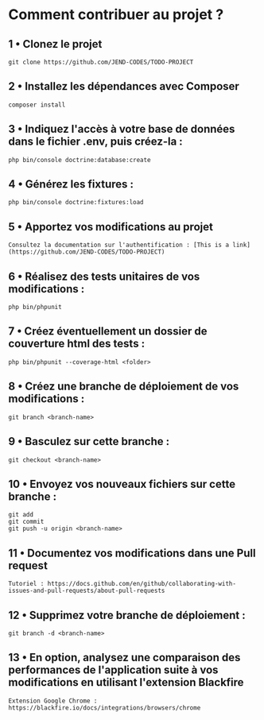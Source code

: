 # Comment contribuer au projet ?

## 1 • Clonez le projet

```text
git clone https://github.com/JEND-CODES/TODO-PROJECT
```

## 2 • Installez les dépendances avec Composer

```text
composer install
```

## 3 • Indiquez l'accès à votre base de données dans le fichier .env, puis créez-la :

```text
php bin/console doctrine:database:create
```

## 4 • Générez les fixtures :

```text
php bin/console doctrine:fixtures:load
```

## 5 • Apportez vos modifications au projet

```text
Consultez la documentation sur l'authentification : [This is a link](https://github.com/JEND-CODES/TODO-PROJECT)
```

## 6 • Réalisez des tests unitaires de vos modifications :

```text
php bin/phpunit
```

## 7 • Créez éventuellement un dossier de couverture html des tests :

```text
php bin/phpunit --coverage-html <folder>
```

## 8 • Créez une branche de déploiement de vos modifications : 

```text
git branch <branch-name>
```

## 9 • Basculez sur cette branche :

```text
git checkout <branch-name>
```

## 10 • Envoyez vos nouveaux fichiers sur cette branche :

```text
git add
git commit
git push -u origin <branch-name>
```

## 11 • Documentez vos modifications dans une Pull request

```text
Tutoriel : https://docs.github.com/en/github/collaborating-with-issues-and-pull-requests/about-pull-requests
```

## 12 • Supprimez votre branche de déploiement :

```text
git branch -d <branch-name>
```

## 13 • En option, analysez une comparaison des performances de l'application suite à vos modifications en utilisant l'extension Blackfire

```text
Extension Google Chrome : https://blackfire.io/docs/integrations/browsers/chrome
```